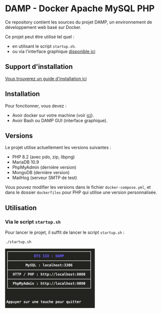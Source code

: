 # DAMP - Docker Apache MySQL PHP

Ce repository contient les sources du projet DAMP, un environnement de développement web basé sur Docker.

Ce projet peut être utilisé tel quel :

- en utilisant le script `startup.sh`.
- ou via l'interface graphique [disponible ici](https://github.com/c4software/DAMP)

## Support d'installation

[Vous trouverez un guide d'installation ici](https://cours.brosseau.ovh/cheatsheets/damp/)

## Installation

Pour fonctionner, vous devez :

- Avoir docker sur votre machine (voir [ici](https://docs.docker.com/install/)).
- Avoir Bash ou DAMP GUI (interface graphique).

## Versions

Le projet utilise actuellement les versions suivantes :

- PHP 8.2 (avec pdo, zip, libpng)
- MariaDB 10.9
- PhpMyAdmin (dernière version)
- MongoDB (dernière version)
- MailHog (serveur SMTP de test)

Vous pouvez modifier les versions dans le fichier `docker-compose.yml`, et dans le dossier `dockerfiles` pour PHP qui utilise une version personnalisée.

## Utilisation

### Via le script `startup.sh`

Pour lancer le projet, il suffit de lancer le script `startup.sh` :

```bash
./startup.sh
```

![Démo DAMP](./demo.jpg)
